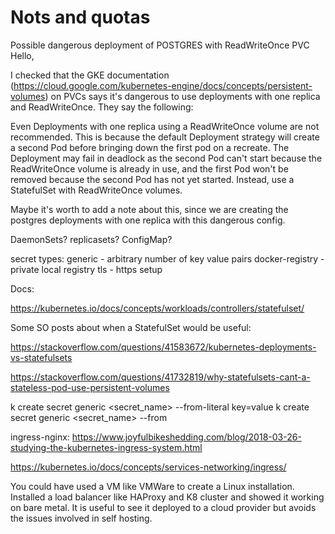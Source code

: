 # Nots and quotas
Possible dangerous deployment of POSTGRES with ReadWriteOnce PVC
Hello,

I checked that the GKE documentation (https://cloud.google.com/kubernetes-engine/docs/concepts/persistent-volumes) on PVCs says it's dangerous to use deployments with one replica and ReadWriteOnce. They say the following:

Even Deployments with one replica using a ReadWriteOnce volume are not recommended. This is because the default Deployment strategy will create a second Pod before bringing down the first pod on a recreate. The Deployment may fail in deadlock as the second Pod can't start because the ReadWriteOnce volume is already in use, and the first Pod won't be removed because the second Pod has not yet started. Instead, use a StatefulSet with ReadWriteOnce volumes.

Maybe it's worth to add a note about this, since we are creating the postgres deployments with one replica with this dangerous config.



DaemonSets?
replicasets?
ConfigMap? 

secret types:
generic - arbitrary number of key value pairs
docker-registry - private local registry
tls - https setup

Docs:

https://kubernetes.io/docs/concepts/workloads/controllers/statefulset/

Some SO posts about when a StatefulSet would be useful:

https://stackoverflow.com/questions/41583672/kubernetes-deployments-vs-statefulsets

https://stackoverflow.com/questions/41732819/why-statefulsets-cant-a-stateless-pod-use-persistent-volumes



k create secret generic <secret_name> --from-literal key=value
k create secret generic <secret_name> --from <file>

ingress-nginx:
https://www.joyfulbikeshedding.com/blog/2018-03-26-studying-the-kubernetes-ingress-system.html

https://kubernetes.io/docs/concepts/services-networking/ingress/



You could have used a VM like VMWare to create a Linux installation.  Installed a load balancer like HAProxy and K8 cluster and showed it working on bare metal.  It is useful to see it deployed to a cloud provider but avoids the issues involved in self hosting.



